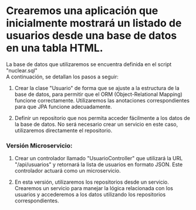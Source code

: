 # Crearemos una aplicación que inicialmente mostrará un listado de usuarios desde una base de datos en una tabla HTML.

La base de datos que utilizaremos se encuentra definida en el script "nuclear.sql"    
A continuación, se detallan los pasos a seguir:

1. Crear la clase "Usuario" de forma que se ajuste a la estructura de la base de datos, para permitir que el ORM (Object-Relational Mapping) funcione correctamente. Utilizaremos las anotaciones correspondientes para que JPA funcione adecuadamente.

2. Definir un repositorio que nos permita acceder fácilmente a los datos de la base de datos. No será necesario crear un servicio en este caso, utilizaremos directamente el repositorio.

### Versión Microservicio:

1. Crear un controlador llamado "UsuarioController" que utilizará la URL "/api/usuarios" y retornará la lista de usuarios en formato JSON. Este controlador actuará como un microservicio.

2. En esta versión, utilizaremos los repositorios desde un servicio. Crearemos un servicio para manejar la lógica relacionada con los usuarios y accederemos a los datos utilizando los repositorios correspondientes.


